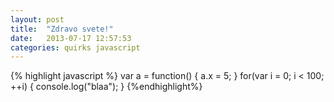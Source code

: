 ```yaml
---
layout: post
title:  "Zdravo svete!"
date:   2013-07-17 12:57:53
categories: quirks javascript
---
```

{% highlight javascript %}
var a = function() {
	a.x = 5;
}
for(var i = 0; i < 100; ++i) {
	console.log("blaa");
}
{%endhighlight%}